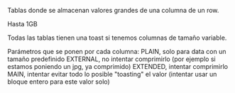 Tablas donde se almacenan valores grandes de una columna de un row.

Hasta 1GB

Todas las tablas tienen una toast si tenemos columnas de tamaño variable.

Parámetros que se ponen por cada columna:
  PLAIN, solo para data con un tamaño predefinido
  EXTERNAL, no intentar comprimirlo (por ejemplo si estamos poniendo un jpg, ya comprimido)
  EXTENDED, intentar comprimirlo
  MAIN, intentar evitar todo lo posible "toasting" el valor (intentar usar un bloque entero para este valor solo)


